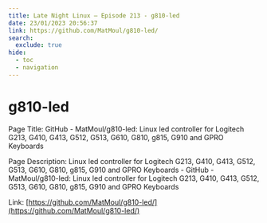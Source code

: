 ```yaml
---
title: Late Night Linux – Episode 213 - g810-led
date: 23/01/2023 20:56:37
link: https://github.com/MatMoul/g810-led/
search:
  exclude: true
hide:
  - toc
  - navigation
---
```


# g810-led

Page Title: GitHub - MatMoul/g810-led: Linux led controller for Logitech G213, G410, G413, G512, G513, G610, G810, g815, G910 and GPRO Keyboards

Page Description: Linux led controller for Logitech G213, G410, G413, G512, G513, G610, G810, g815, G910 and GPRO Keyboards - GitHub - MatMoul/g810-led: Linux led controller for Logitech G213, G410, G413, G512, G513, G610, G810, g815, G910 and GPRO Keyboards 

Link: [https://github.com/MatMoul/g810-led/](https://github.com/MatMoul/g810-led/)